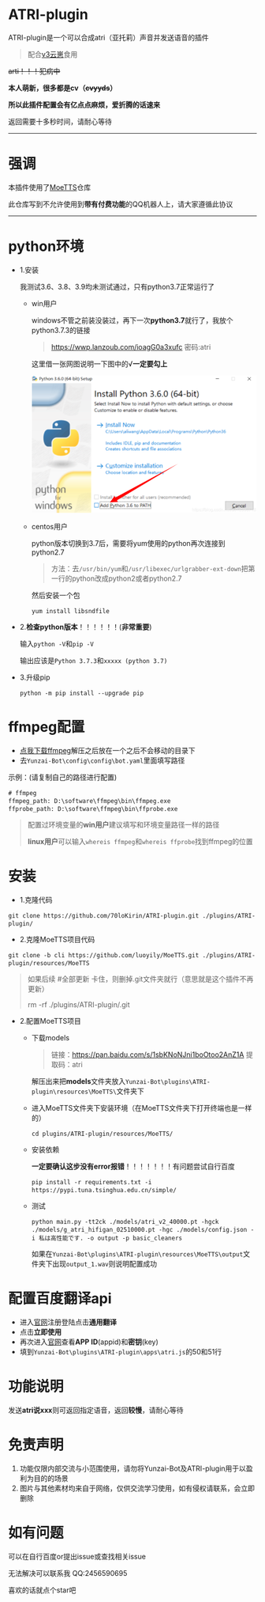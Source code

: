 # ATRI-plugin

ATRI-plugin是一个可以合成atri（亚托莉）声音并发送语音的插件

> 配合[v3云崽](https://github.com/Le-niao/Yunzai-Bot)食用

~~arti！！！犯病中~~

**本人萌新，很多都是cv（~~cvyyds~~）**

**所以此插件配置会有亿点点麻烦，爱折腾的话速来**

返回需要十多秒时间，请耐心等待

---

# 强调

本插件使用了[MoeTTS](https://github.com/luoyily/MoeTTS/tree/main)仓库

此仓库写到不允许使用到**带有付费功能**的QQ机器人上，请大家遵循此协议

---

# python环境

* 1.安装

  我测试3.6、3.8、3.9均未测试通过，只有python3.7正常运行了

  * win用户

    windows不管之前装没装过，再下一次**python3.7**就行了，我放个python3.7.3的链接

    > https://wwp.lanzoub.com/ioagG0a3xufc
    > 密码:atri

    这里借一张网图说明一下图中的√**一定要勾上**

    ![image](https://github.com/70loKirin/ATRI-plugin/blob/main/readme_/1.png)

  * centos用户

    python版本切换到3.7后，需要将yum使用的python再次连接到python2.7

    >  方法：去`/usr/bin/yum`和`/usr/libexec/urlgrabber-ext-down`把第一行的python改成python2或者python2.7

    然后安装一个包

    ```
    yum install libsndfile
    ```

* 2.**检查python版本**！！！！！！(**非常重要**)

  输入`python -V`和`pip -V`

  输出应该是`Python 3.7.3`和`xxxxx (python 3.7)`

* 3.升级pip

  ```
  python -m pip install --upgrade pip
  ```

# ffmpeg配置

* [点我下载ffmpeg](https://wwp.lanzoub.com/ifhhC091vp3a)解压之后放在一个之后不会移动的目录下
* 去`Yunzai-Bot\config\config\bot.yaml`里面填写路径

示例：(请复制自己的路径进行配置)

```
# ffmpeg
ffmpeg_path: D:\software\ffmpeg\bin\ffmpeg.exe
ffprobe_path: D:\software\ffmpeg\bin\ffprobe.exe
```

> 配置过环境变量的**win用户**建议填写和环境变量路径一样的路径
>
> **linux用户**可以输入`whereis ffmpeg`和`whereis ffprobe`找到ffmpeg的位置

# 安装

* 1.克隆代码

```
git clone https://github.com/70loKirin/ATRI-plugin.git ./plugins/ATRI-plugin/
```

* 2.克隆MoeTTS项目代码

```
git clone -b cli https://github.com/luoyily/MoeTTS.git ./plugins/ATRI-plugin/resources/MoeTTS
```

> 如果后续 #全部更新 卡住，则删掉.git文件夹就行（意思就是这个插件不再更新）
>
> rm -rf ./plugins/ATRI-plugin/.git
>

* 2.配置MoeTTS项目

  * 下载models

    > 链接：https://pan.baidu.com/s/1sbKNoNJni1boOtoo2AnZ1A 
    > 提取码：atri

    解压出来把**models**文件夹放入`Yunzai-Bot\plugins\ATRI-plugin\resources\MoeTTS\`文件夹下

  * 进入MoeTTS文件夹下安装环境（在MoeTTS文件夹下打开终端也是一样的）

    ```
    cd plugins/ATRI-plugin/resources/MoeTTS/
    ```

  * 安装依赖

    **一定要确认这步没有error报错**！！！！！！！有问题尝试自行百度

    ```
    pip install -r requirements.txt -i https://pypi.tuna.tsinghua.edu.cn/simple/
    ```

  * 测试

    ```
    python main.py -tt2ck ./models/atri_v2_40000.pt -hgck ./models/g_atri_hifigan_02510000.pt -hgc ./models/config.json -i 私は高性能です. -o output -p basic_cleaners
    ```

    如果在`Yunzai-Bot\plugins\ATRI-plugin\resources\MoeTTS\output`文件夹下出现`output_1.wav`则说明配置成功

# 配置百度翻译api

* 进入[官网](http://api.fanyi.baidu.com/manage/developer)注册登陆点击**通用翻译**
* 点击**立即使用**
* 再次进入[官网](http://api.fanyi.baidu.com/manage/developer)查看**APP ID**(appid)和**密钥**(key)
* 填到`Yunzai-Bot\plugins\ATRI-plugin\apps\atri.js`的50和51行

# 功能说明

发送**atri说xxx**则可返回指定语音，返回**较慢**，请耐心等待

# 免责声明

1. 功能仅限内部交流与小范围使用，请勿将Yunzai-Bot及ATRI-plugin用于以盈利为目的的场景
3. 图片与其他素材均来自于网络，仅供交流学习使用，如有侵权请联系，会立即删除

# 如有问题

可以在自行百度or提出issue或查找相关issue

无法解决可以联系我 QQ:2456590695

喜欢的话就点个star吧
